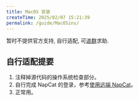 ```yaml
---
title: MacOS 安装
createTime: 2025/02/07 15:21:39
permalink: /guide/MacOSins/
---
```


暂时不提供官方支持, 自行适配, 可[进群](https://qm.qq.com/q/L6XGXYqL86)求助.

## 自行适配提要

1. 注释掉源代码的操作系统检查部分。
2. 自行完成 NapCat 的登录，参考[使用远端 NapCat](../5.%20杂项/2.%20使用远端%20napcat%20接口.md)。
3. 正常用。